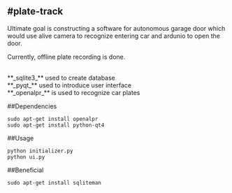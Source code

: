 #plate-track
------------
Ultimate goal is constructing a software for autonomous garage door 
which would use alive camera to recognize entering car and ardunio to
open the door.

Currently, offline plate recording is done. 

<br>
**_sqlite3_** used to create database
<br>
**_pyqt_** used to introduce user interface
<br>
**_openalpr_** is used to recognize car plates


##Dependencies

```
sudo apt-get install openalpr
sudo apt-get install python-qt4
```

##Usage

```
python initializer.py
python ui.py
```

##Beneficial

```
sudo apt-get install sqliteman
```






